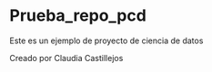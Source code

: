 # Prueba_repo_pcd
Este es un ejemplo de proyecto de ciencia de datos

Creado por Claudia Castillejos